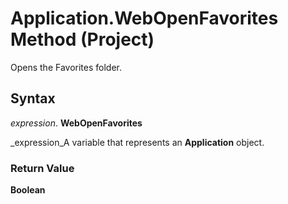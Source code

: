 
# Application.WebOpenFavorites Method (Project)

Opens the Favorites folder.


## Syntax

 _expression_. **WebOpenFavorites**

 _expression_A variable that represents an  **Application** object.


### Return Value

 **Boolean**

